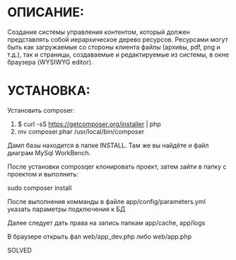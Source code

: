 ОПИСАНИЕ:
=======================

Создание системы управления контентом, который должен представлять собой иерархическое дерево ресурсов. Ресурсами могут быть как загружаемые со стороны клиента файлы (архивы, pdf, png и т.д.), так и страницы, создаваемые и редактируемые из системы, в окне браузера (WYSIWYG editor).




УСТАНОВКА:
=======================

Установить composer:

1. $ curl -sS https://getcomposer.org/installer | php
2. mv composer.phar /usr/local/bin/composer

Дамп базы находится в папке INSTALL. Там же вы найдёте и файл диаграм MySql WorkBench.

После установки composqer клонировать проект, затем зайти в папку с проектом и выполнить:

sudo composer install

После выполнения комманды в файле app/config/parameters.yml указать параметры подключения к БД

Далее следует дать права на запись папкам app/cache, app/logs

В браузере открыть фал web/app_dev.php либо web/app.php

SOLVED

